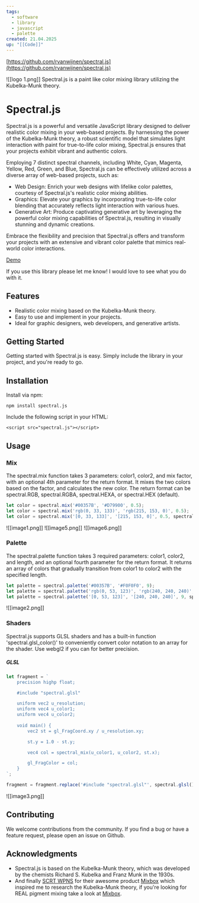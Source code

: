 ```yaml
---
tags:
  - software
  - library
  - javascript
  - palette
created: 21.04.2025
up: "[[Code]]"
---
```

[https://github.com/rvanwijnen/spectral.js](https://github.com/rvanwijnen/spectral.js)

![[logo 1.png]]
Spectral.js is a paint like color mixing library utilizing the Kubelka-Munk theory.

# Spectral.js
Spectral.js is a powerful and versatile JavaScript library designed to deliver realistic color mixing in your web-based projects. By harnessing the power of the Kubelka-Munk theory, a robust scientific model that simulates light interaction with paint for true-to-life color mixing, Spectral.js ensures that your projects exhibit vibrant and authentic colors.

Employing 7 distinct spectral channels, including White, Cyan, Magenta, Yellow, Red, Green, and Blue, Spectral.js can be effectively utilized across a diverse array of web-based projects, such as:

- Web Design: Enrich your web designs with lifelike color palettes, courtesy of Spectral.js's realistic color mixing abilities.
- Graphics: Elevate your graphics by incorporating true-to-life color blending that accurately reflects light interaction with various hues.
- Generative Art: Produce captivating generative art by leveraging the powerful color mixing capabilities of Spectral.js, resulting in visually stunning and dynamic creations.

Embrace the flexibility and precision that Spectral.js offers and transform your projects with an extensive and vibrant color palette that mimics real-world color interactions.

[Demo](https://onedayofcrypto.art/)

If you use this library please let me know! I would love to see what you do with it.

## Features
- Realistic color mixing based on the Kubelka-Munk theory.
- Easy to use and implement in your projects.
- Ideal for graphic designers, web developers, and generative artists.

## Getting Started
Getting started with Spectral.js is easy. Simply include the library in your project, and you're ready to go.

## Installation
Install via npm:

```
npm install spectral.js
```

Include the following script in your HTML:

```
<script src="spectral.js"></script>
```

## Usage
### Mix
The spectral.mix function takes 3 parameters: color1, color2, and mix factor, with an optional 4th parameter for the return format. It mixes the two colors based on the factor, and calculates the new color. The return format can be spectral.RGB, spectral.RGBA, spectral.HEXA, or spectral.HEX (default).

```javascript
let color = spectral.mix('#00357B', '#D79900', 0.5);
let color = spectral.mix('rgb(0, 33, 133)', 'rgb(215, 153, 0)', 0.5);
let color = spectral.mix('[0, 33, 133]', '[215, 153, 0]', 0.5, spectral.RGB);
```
![[image1.png]]
![[image5.png]]
![[image6.png]]

### Palette
The spectral.palette function takes 3 required parameters: color1, color2, and length, and an optional fourth parameter for the return format. It returns an array of colors that gradually transition from color1 to color2 with the specified length.

```javascript
let palette = spectral.palette('#00357B', '#F0F0F0', 9);
let palette = spectral.palette('rgb(0, 53, 123)', 'rgb(240, 240, 240)', 9);
let palette = spectral.palette('[0, 53, 123]', '[240, 240, 240]', 9, spectral.RGB);
```

![[image2.png]]

### Shaders
Spectral.js supports GLSL shaders and has a built-in function 'spectral.glsl_color()' to conveniently convert color notation to an array for the shader. Use webgl2 if you can for better precision.

##### GLSL
```javascript
let fragment = `
    precision highp float;

    #include "spectral.glsl"

    uniform vec2 u_resolution;
    uniform vec4 u_color1;
    uniform vec4 u_color2;
    
    void main() {
        vec2 st = gl_FragCoord.xy / u_resolution.xy;

        st.y = 1.0 - st.y;

        vec4 col = spectral_mix(u_color1, u_color2, st.x); 

        gl_FragColor = col;
    }
`;

fragment = fragment.replace('#include "spectral.glsl"', spectral.glsl());
```

![[image3.png]]

## Contributing
We welcome contributions from the community. If you find a bug or have a feature request, please open an issue on Github.

## Acknowledgments
- Spectral.js is based on the Kubelka-Munk theory, which was developed by the chemists Richard S. Kubelka and Franz Munk in the 1930s.
- And finally [SCRT WPNS](https://scrtwpns.com/) for their awesome product [Mixbox](https://scrtwpns.com/mixbox/) which inspired me to research the Kubelka-Munk theory, if you're looking for REAL pigment mixing take a look at [Mixbox](https://scrtwpns.com/mixbox/).